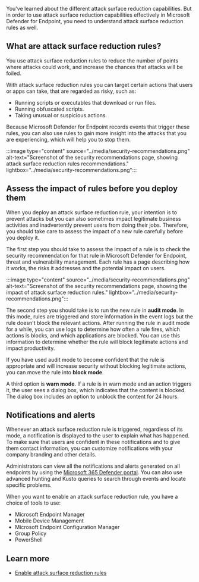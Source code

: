 You've learned about the different attack surface reduction capabilities. But in order to use attack surface reduction capabilities effectively in Microsoft Defender for Endpoint, you need to understand attack surface reduction rules as well.

## What are attack surface reduction rules?

You use attack surface reduction rules to reduce the number of points where attacks could work, and increase the chances that attacks will be foiled.

With attack surface reduction rules you can target certain actions that users or apps can take, that are regarded as risky, such as:

- Running scripts or executables that download or run files.
- Running obfuscated scripts.
- Taking unusual or suspicious actions.

Because Microsoft Defender for Endpoint records events that trigger these rules, you can also use rules to gain more insight into the attacks that you are experiencing, which will help you to stop them.

:::image type="content" source="../media/security-recommendations.png" alt-text="Screenshot of the security recommendations page, showing attack surface reduction rules recommendations." lightbox="../media/security-recommendations.png":::

## Assess the impact of rules before you deploy them

When you deploy an attack surface reduction rule, your intention is to prevent attacks but you can also sometimes impact legitimate business activities and inadvertently prevent users from doing their jobs. Therefore, you should take care to assess the impact of a new rule carefully before you deploy it.

The first step you should take to assess the impact of a rule is to check the security recommendation for that rule in Microsoft Defender for Endpoint, threat and vulnerability management. Each rule has a page describing how it works, the risks it addresses and the potential impact on users.

:::image type="content" source="../media/security-recommendations.png" alt-text="Screenshot of the security recommendations page, showing the impact of attack surface reduction rules." lightbox="../media/security-recommendations.png":::

The second step you should take is to run the new rule in **audit mode**. In this mode, rules are triggered and store information in the event logs but the rule doesn't block the relevant actions. After running the rule in audit mode for a while, you can use logs to determine how often a rule fires, which actions is blocks, and which applications are blocked. You can use this information to determine whether the rule will block legitimate actions and impact productivity.

If you have used audit mode to become confident that the rule is appropriate and will increase security without blocking legitimate actions, you can move the rule into **block mode**.

A third option is **warn mode**. If a rule is in warn mode and an action triggers it, the user sees a dialog box, which indicates that the content is blocked. The dialog box includes an option to unblock the content for 24 hours.

## Notifications and alerts

Whenever an attack surface reduction rule is triggered, regardless of its mode, a notification is displayed to the user to explain what has happened. To make sure that users are confident in these notifications and to give them contact information, you can customize notifications with your company branding and other details.

Administrators can view all the notifications and alerts generated on all endpoints by using the [Microsoft 365 Defender portal](https://security.microsoft.com). You can also use advanced hunting and Kusto queries to search through events and locate specific problems.

When you want to enable an attack surface reduction rule, you have a choice of tools to use:

- Microsoft Endpoint Manager
- Mobile Device Management
- Microsoft Endpoint Configuration Manager
- Group Policy
- PowerShell

## Learn more

- [Enable attack surface reduction rules](/microsoft-365/security/defender-endpoint/enable-attack-surface-reduction)
